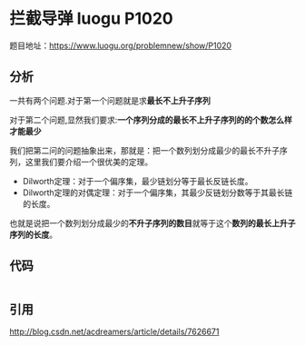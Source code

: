 # 拦截导弹 luogu  P1020 

题目地址：https://www.luogu.org/problemnew/show/P1020

## 分析

一共有两个问题.对于第一个问题就是求**最长不上升子序列**

对于第二个问题,显然我们要求:**一个序列分成的最长不上升子序列的的个数怎么样才能最少**

我们把第二问的问题抽象出来，那就是：把一个数列划分成最少的最长不升子序列，这里我们要介绍一个很优美的定理。
 
 - Dilworth定理：对于一个偏序集，最少链划分等于最长反链长度。
 - Dilworth定理的对偶定理：对于一个偏序集，其最少反链划分数等于其最长链的长度。

也就是说把一个数列划分成最少的**不升子序列的数目**就等于这个**数列的最长上升子序列的长度**。

## 代码

```c

```


## 引用
http://blog.csdn.net/acdreamers/article/details/7626671 
